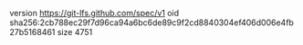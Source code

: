 version https://git-lfs.github.com/spec/v1
oid sha256:2cb788ec29f7d96ca94a6bc6de89c9f2cd8840304ef406d006e4fb27b5168461
size 4751
